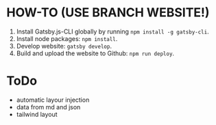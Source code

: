 # HOW-TO (USE BRANCH WEBSITE!)
1. Install Gatsby.js-CLI globally by running `npm install -g gatsby-cli`.
2. Install node packages: `npm install`.
3. Develop website: `gatsby develop`.
4. Build and upload the website to Github: `npm run deploy`.

# ToDo
- automatic layour injection
- data from md and json
- tailwind layout